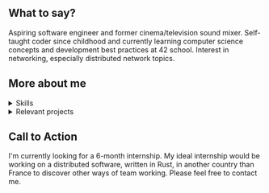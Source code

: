 ## What to say?
Aspiring software engineer and former cinema/television sound mixer.
Self-taught coder since childhood and currently learning computer science concepts and development best practices at 42 school.
Interest in networking, especially distributed network topics.

## More about me

<details>
  <summary>Skills</summary>

### Soft skills
- Committed to a methodical approach (don't like to jump right into coding to end up with spaghetti code).
- Emphasis on effective team communication.

### Hard skills
#### Languages
- **C** and **C++**: memory allocation, I/O system calls, parallelism, and concurrency implementations.
- **Python**: used only for small tools projects.
- **Typescript**: used for many side-projects.

#### Useful knowledge
- Basic Linux administration knowledge (installation, packet installation, `sudo` authorization).
- `Makefile` writing.
- `Dockerfile` and `docker-compose.yml` writing.
- Skills in domain name administration and cloud management (e.g., running instances, setting up load-balancer, "serverless" functions).

#### Next on my learning list
I'm interested in these techs:
- **Rust**: to work on distributed safe software, and to learn WASM concepts.
- **Elixir**: `BEAM VM` appears to be powerful, and the Elixir functional programming paradigm attracts me.

***
</details>

<details>
  <summary>Relevant projects</summary>

### School projects
- [**Minishell**](https://github.com/misteriaud/42_minishell): implementation from scratch of a `bash` prompting program.
- [**Containers**](https://github.com/misteriaud/42_ft_containers): home-made implementation in C++ of some STL containers (`std::vector`, `std::map`, `std::set`, `std::stack`) using memory management and `RBTree` under the hood.
- [**Webserv**](https://github.com/ouafabulous/webserv_42): fully configurable home-made web server in **C++** (following `HTTP/1.1` RFC). Implementing IO concurrent design pattern to serve as many successful requests as possible (`GET`/`POST`/`DELETE` files, directory listing, `CGI` execution).

### Side projects
- **CyberClub**: online cinema club for sharing underground movies with my friends and family during the pandemic.
- Several professional tools for dubbing recording.
- Made contributions to the open-source [**QuickAdd**](https://github.com/chhoumann/quickadd) obsidian.md plugin.

***
</details>

## Call to Action
I'm currently looking for a 6-month internship. My ideal internship would be working on a distributed software, written in Rust, in another country than France to discover other ways of team working.
Please feel free to contact me.
